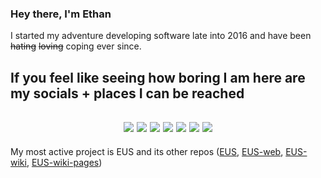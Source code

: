 ### Hey there, I'm Ethan
I started my adventure developing software late into 2016 and have been ~~hating~~ ~~loving~~ coping ever since.

## If you feel like seeing how boring I am here are my socials + places I can be reached
<!-- REE markdown is dumb -->
<h2 align="center">
  <a href="mailto:"><img src="https://img.shields.io/badge/-Personal%20Mail-%23C14633"></a>
  <a href="mailto:eusprojects@mail.com"><img src="https://img.shields.io/badge/-EUS%20Projects%20Mail-%23004788"></a>
  <a href="https://www.youtube.com/channel/UCUwQmlbbuH7ATorONmnratA/"><img src="https://img.shields.io/badge/-Youtube-%23FF0000"></a>
  <a href="https://twitter.com/TGP_Ethan"><img src="https://img.shields.io/badge/-Twitter-%231DA1F2"></a>
  <a href="https://twitch.tv/gamerzatnight"><img src="https://img.shields.io/badge/-Twitch-%236441A4"></a>
  <a href="https://steamcommunity.com/id/ethtgp/"><img src="https://img.shields.io/badge/-Steam-%230a0a0a"></a>
  <a href="https://osu.ppy.sh/users/11073329"><img src="https://img.shields.io/badge/-osu!%20Profile-%23FF66AA"></a>
</h2>

My most active project is EUS and its other repos ([EUS](https://github.com/tgpethan/EUS), [EUS-web](https://github.com/tgpethan/EUS-web), [EUS-wiki](https://github.com/tgpethan/EUS-wiki), [EUS-wiki-pages](https://github.com/tgpethan/EUS-wiki-pages))
<!--
**tgpethan/tgpethan** is a ✨ _special_ ✨ repository because its `README.md` (this file) appears on your GitHub profile.

Here are some ideas to get you started:

- 🔭 I’m currently working on ...
- 🌱 I’m currently learning ...
- 👯 I’m looking to collaborate on ...
- 🤔 I’m looking for help with ...
- 💬 Ask me about ...
- 📫 How to reach me: ...
- 😄 Pronouns: ...
- ⚡ Fun fact: ...
-->
